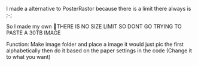 I made a alternative to PosterRastor because there is a limit there always is ;-;

So I made my own 
🛑THERE IS NO SIZE LIMIT SO DONT GO TRYING TO PASTE A 30TB IMAGE

Function:
Make image folder and place a image it would just pic the first alphabetically
then do it based on the paper settings in the code (Change it to what you want)
